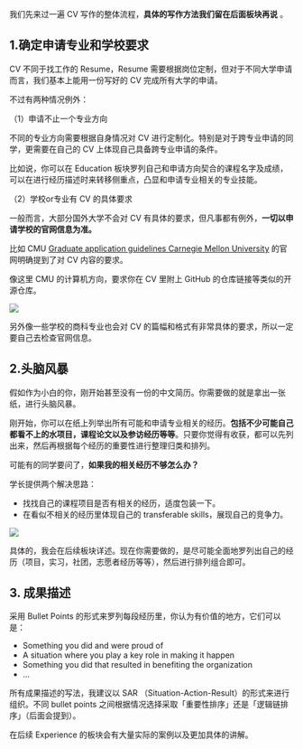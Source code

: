 我们先来过一遍 CV 写作的整体流程，**具体的写作方法我们留在后面板块再说** 。

## 1.确定申请专业和学校要求

CV 不同于找工作的 Resume，Resume 需要根据岗位定制，但对于不同大学申请而言，我们基本上能用一份写好的 CV 完成所有大学的申请。 

不过有两种情况例外：

（1）申请不止一个专业方向

不同的专业方向需要根据自身情况对 CV 进行定制化。特别是对于跨专业申请的同学，更需要在自己的 CV 上体现自己具备跨专业申请的条件。

比如说，你可以在 Education 板块罗列自己和申请方向契合的课程名字及成绩，可以在进行经历描述时来转移侧重点，凸显和申请专业相关的专业技能。 

（2）学校or专业有 CV 的具体要求   

一般而言，大部分国外大学不会对 CV 有具体的要求，但凡事都有例外，**一切以申请学校的官网信息为准。**

比如 CMU [Graduate application guidelines Carnegie Mellon University](https://www.ece.cmu.edu/admissions/graduate-application-guidelines.html) 的官网明确提到了对 CV 内容的要求。

像这里 CMU 的计算机方向，要求你在 CV 里附上 GitHub 的仓库链接等类似的开源仓库。 

![](https://image-upload-1307521651.cos.ap-nanjing.myqcloud.com/picture_upload/20221215105522.png)

另外像一些学校的商科专业也会对 CV 的篇幅和格式有非常具体的要求，所以一定要自己去检查官网信息。

## 2.头脑风暴

假如作为小白的你，刚开始甚至没有一份的中文简历。你需要做的就是拿出一张纸，进行头脑风暴。

刚开始，你可以在纸上列举出所有可能和申请专业相关的经历。**包括不少可能自己都看不上的水项目，课程论文以及参访经历等等**。只要你觉得有收获，都可以先列出来，然后再根据每个经历的重要性进行整理归类和排列。

可能有的同学要问了，**如果我的相关经历不够怎么办？**

学长提供两个解决思路：
- 找找自己的课程项目是否有相关的经历，适度包装一下。
- 在看似不相关的经历里体现自己的 transferable skills，展现自己的竞争力。

![](https://image-upload-1307521651.cos.ap-nanjing.myqcloud.com/picture_upload/20221215135654.png)

具体的，我会在后续板块详述。现在你需要做的，是尽可能全面地罗列出自己的经历（项目，实习，社团，志愿者经历等等），然后进行排列组合即可。


## 3. 成果描述 

采用 Bullet Points 的形式来罗列每段经历里，你认为有价值的地方，它们可以是：

- Something you did and were proud of 
- A situation where you play a key role in making it happen 
- Something you did that resulted in benefiting the organization 
- ...

所有成果描述的写法，我建议以 SAR （Situation-Action-Result）的形式来进行组织。不同 bullet points 之间根据情况选择采取「重要性排序」还是「逻辑链排序」（后面会提到）。

在后续 Experience 的板块会有大量实际的案例以及更加具体的讲解。  















